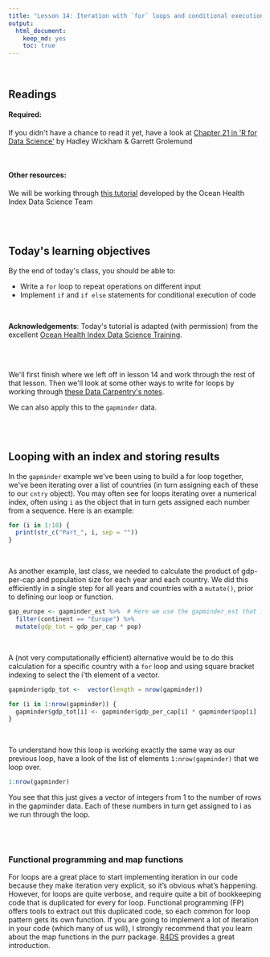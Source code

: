 ```yaml
---
title: "Lesson 14: Iteration with `for` loops and conditional execution with `if` statements - Part 2"
output: 
  html_document:
    keep_md: yes 
    toc: true
---
```

  


<br>

## Readings

#### Required:

If you didn't have a chance to read it yet, have a look at [Chapter 21 in 'R for Data Science'](https://r4ds.had.co.nz/iteration.html) by Hadley Wickham & Garrett Grolemund


<br>

#### Other resources:
We will be working through [this tutorial](http://ohi-science.org/data-science-training/programming.html) developed by the Ocean Health Index Data Science Team

<br>
<br>


## Today's learning objectives

By the end of today's class, you should be able to:

* Write a `for` loop to repeat operations on different input
* Implement `if` and `if else` statements for conditional execution of code

<br>

**Acknowledgements**: Today's tutorial is adapted (with permission) from the excellent [Ocean Health Index Data Science Training](http://ohi-science.org/data-science-training/programming.html).

<br>
<br>

We'll first finish where we left off in lesson 14 and work through the rest of that lesson. Then we'll look at some other ways to write for loops by working through [these Data Carpentry's notes](https://datacarpentry.org/semester-biology/materials/for-loops-R/).

We can also apply this to the `gapminder` data. 

<br>
<br>

## Looping with an index and storing results
In the `gapminder` example we've been using to build a for loop together, we've been iterating over a list of countries (in turn assigning each of these to our `cntry` object). You may often see for loops iterating over a numerical index, often using `i` as the object that in turn gets assigned each number from a sequence. Here is an example:


``` r
for (i in 1:10) {
  print(str_c("Part_", i, sep = ""))
}
```
<br>

As another example, last class, we needed to calculate the product of gdp-per-cap and population size for each year and each country. We did this efficiently in a single step for all years and countries with a `mutate()`, prior to defining our loop or function. 


``` r
gap_europe <- gapminder_est %>%  # Here we use the gapminder_est that includes information on whether data were estimated
  filter(continent == "Europe") %>%
  mutate(gdp_tot = gdp_per_cap * pop)
```

<br>

A (not very computationally efficient) alternative would be to do this calculation for a specific country with a `for` loop and using square bracket indexing to select the i'th element of a vector.


``` r
gapminder$gdp_tot <-  vector(length = nrow(gapminder))

for (i in 1:nrow(gapminder)) {
  gapminder$gdp_tot[i] <- gapminder$gdp_per_cap[i] * gapminder$pop[i]
} 
```

<br>

To understand how this loop is working exactly the same way as our previous loop, have a look of the list of elements `1:nrow(gapminder)` that we loop over.


``` r
1:nrow(gapminder)
```

You see that this just gives a vector of integers from 1 to the number of rows in the gapminder data. Each of these numbers in turn get assigned to i as we run through the loop.

<br>
<br>


### Functional programming and map functions
For loops are a great place to start implementing iteration in our code because they make iteration very explicit, so it’s obvious what’s happening. However, for loops are quite verbose, and require quite a bit of bookkeeping code that is duplicated for every for loop. Functional programming (FP) offers tools to extract out this duplicated code, so each common for loop pattern gets its own function. If you are going to implement a lot of iteration in your code (which many of us will), I strongly recommend that you learn about the map functions in the purr package. [R4DS](https://r4ds.had.co.nz/iteration.html#the-map-functions) provides a great introduction.


